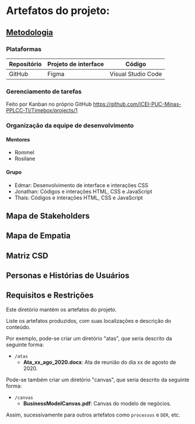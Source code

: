 # Artefatos do projeto:
## [Metodologia](https://github.com/ICEI-PUC-Minas-PPLCC-TI/Timebox/blob/3a7983145b268448608b4b1557c3d26a2c05963e/Artefatos/Metodologia.md)
### Plataformas

Repositório | Projeto de interface | Código
---|---|---|
GitHub | Figma| Visual Studio Code

### Gerenciamento de tarefas
Feito por Kanban no próprio GitHub
https://github.com/ICEI-PUC-Minas-PPLCC-TI/Timebox/projects/1

### Organização da equipe de desenvolvimento

#### Mentores
- Rommel
- Rosilane
#### Grupo
- Edmar: Desenvolvimento de interface e interações CSS
- Jonathan: Códigos e interações HTML, CSS e JavaScript
- Thais: Códigos e interações HTML, CSS e JavaScript

## Mapa de Stakeholders


## Mapa de Empatia

## Matriz CSD

## Personas e Histórias de Usuários

## Requisitos e Restrições



Este diretório mantém os artefatos do projeto. 


Liste os artefatos produzidos, com suas localizações e descrição do conteúdo.

Por exemplo, pode-se criar um diretório "atas", que seria descrito da seguinte forma:
* `/atas`
	* **Ata_xx_ago_2020.docx**: Ata de reunião do dia xx de agosto de 2020.

Pode-se também criar um diretório "canvas", que seria descrito da seguinte forma:
* `/canvas`
	* **BusinessModelCanvas.pdf**: Canvas do modelo de negócios.

Assim, sucessivamente para outros artefatos como `processos` e `DER`, etc.
